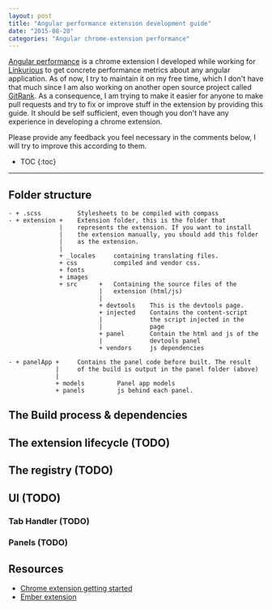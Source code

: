 ```yaml
---
layout: post
title: "Angular performance extension development guide"
date: "2015-08-20"
categories: "Angular chrome-extension performance"
---
```


[Angular performance](https://github.com/Linkurious/angular-performance) is a chrome extension I developed while working for [Linkurious](http://linkurio.us) to get concrete performance metrics about any angular application. As of now, I try to maintain it on my free time, which I don't have that much since I am also working on another open source project called [GitRank](https://github.com/gitlinks/github-rank-project). As a consequence, I am trying to make it easier for anyone to make pull requests and try to fix or improve stuff in the extension by providing this guide. It should be self sufficient, even though you don't have any experience in developing a chrome extension.

Please provide any feedback you feel necessary in the comments below, I will try to improve this according to them.

* TOC
{:toc}

------

## Folder structure
~~~
- + .scss          Stylesheets to be compiled with compass
- + extension +    Extension folder, this is the folder that
              |    represents the extension. If you want to install
              |    the extension manually, you should add this folder
              |    as the extension.
              |
              + _locales     containing translating files.
              + css          compiled and vendor css.
              + fonts
              + images
              + src      +   Containing the source files of the
                         |   extension (html/js)
                         |
                         + devtools    This is the devtools page.
                         + injected    Contains the content-script
                         |             the script injected in the
                         |             page
                         + panel       Contain the html and js of the
                         |             devtools panel
                         + vendors     js dependencies

- + panelApp +     Contains the panel code before built. The result
             |     of the build is output in the panel folder (above)
             |
             + models         Panel app models
             + panels         js behind each panel.
~~~

## The Build process & dependencies


## The extension lifecycle (TODO)

## The registry (TODO)

## UI (TODO)

### Tab Handler (TODO)

### Panels (TODO)

## Resources

* [Chrome extension getting started](https://developer.chrome.com/extensions/getstarted)
* [Ember extension](https://github.com/emberjs/ember-inspector)

